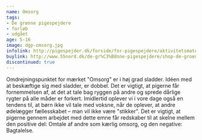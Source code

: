 ```yaml
---
name: Omsorg
tags:
- De grønne pigespejdere
- forløb
- udgået
age: 5-16
image: dgp-omsorg.jpg
infolink: http://pigespejder.dk/forside/for-pigespejdere/aktivitetsmateriale/engagementsmaerker/tro-og-etik/omsorg/
buylink: http://www.55nord.dk/de-gr%C3%B8nne-pigespejdere/shop-de-groenne-pigespejdere/maerker-2/omsorg-maerke-de-groenne-pigespejdere
discontinued: true
---
```

Omdrejningspunktet for mærket "Omsorg" er i høj grad sladder. Idéen med at beskæftige sig
med sladder, er dobbel. Det er vigtigt, at pigerne får fornemmelsen af, at det at tale bag ryggen
på andre og sprede dårlige rygter på alle måder er forkert. Imidlertid oplever vi i vore dage også
en tendens til, at børn ikke vil tale med voksne, når de oplever, at andre ødelægger
fællesskabet – man vil ikke være "stikker". Det er vigtigt, at pigerne gennem arbejdet med dette
emne får redskaber til at skelne mellem den positive del: Omtale af andre som kærlig omsorg, og
den negative: Bagtalelse.
